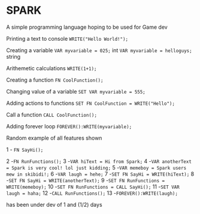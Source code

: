 # SPARK
A simple programming language hoping to be used for Game dev

Printing a text to console
```WRITE("Hello World!");```

Creating a variable
```VAR myvariable = 025;``` int
```VAR myvariable = helloguys;``` string

Arithemetic calculations
```WRITE(1+1);```

Creating a function
```FN CoolFunction();```

Changing value of a variable
```SET VAR myvariable = 555;```

Adding actions to functions
```SET FN CoolFunction = WRITE("Hello");```

Call a function
```CALL CoolFunction();```

Adding forever loop
```FOREVER():WRITE(myvariable);```

Random example of all features shown

1 - ```FN SayHi();```

2 -```FN RunFunctions();```
3 -```VAR hiText = Hi from Spark;```
4 -```VAR anotherText = Spark is very cool! lol just kidding;```
5 -```VAR memeboy = Spark users mew in skibidi!;```
6 -```VAR laugh = hehe;```
7 -```SET FN SayHi = WRITE(hiText);```
8 -```SET FN SayHi = WRITE(anotherText);```
9 -```SET FN RunFunctions = WRITE(memeboy);```
10 -```SET FN RunFunctions = CALL SayHi();```
11 -```SET VAR laugh = haha;```
12 -```CALL RunFunctions();```
13 -```FOREVER():WRITE(laugh);```

has been under dev of 1 and (1/2) days

